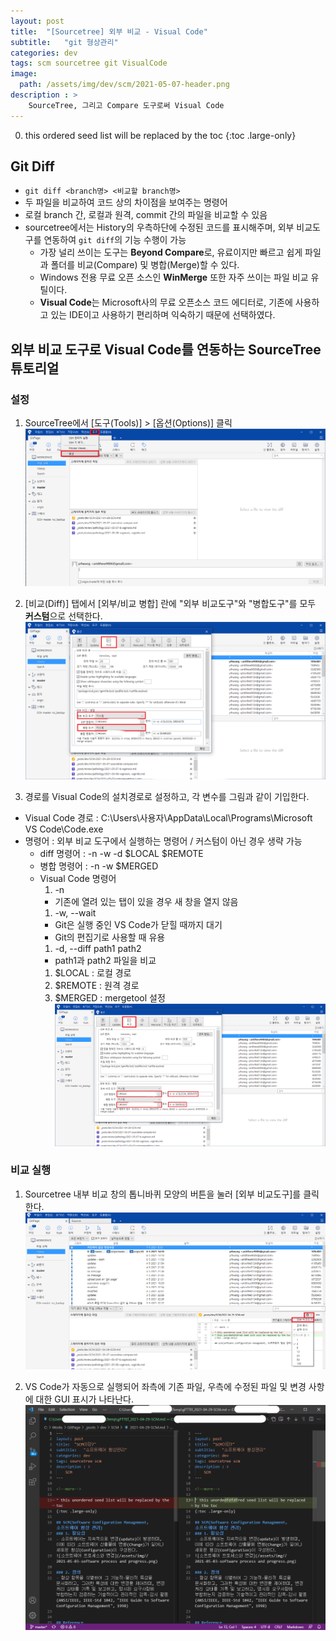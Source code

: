 ```yaml
---
layout: post
title:  "[Sourcetree] 외부 비교 - Visual Code"
subtitle:   "git 형상관리"
categories: dev
tags: scm sourcetree git VisualCode
image:
  path: /assets/img/dev/scm/2021-05-07-header.png
description : >
    SourceTree, 그리고 Compare 도구로써 Visual Code
---
```


<!--more-->
0. this ordered seed list will be replaced by the toc
{:toc .large-only}

## Git Diff
- `git diff <branch명> <비교할 branch명>`
- 두 파일을 비교하여 코드 상의 차이점을 보여주는 명령어
- 로컬 branch 간, 로컬과 원격, commit 간의 파일을 비교할 수 있음
- sourcetree에서는 History의 우측하단에 수정된 코드를 표시해주며, 외부 비교도구를 연동하여 `git diff`의 기능 수행이 가능
  - 가장 널리 쓰이는 도구는 **Beyond Compare**로, 유료이지만 빠르고 쉽게 파일과 폴더를 비교(Compare) 및 병합(Merge)할 수 있다.
  - Windows 전용 무료 오픈 소스인 **WinMerge** 또한 자주 쓰이는 파일 비교 유틸이다.
  - **Visual Code**는 Microsoft사의 무료 오픈소스 코드 에디터로, 기존에 사용하고 있는 IDE이고 사용하기 편리하며 익숙하기 때문에 선택하였다.

## 외부 비교 도구로 Visual Code를 연동하는 SourceTree 튜토리얼
### 설정
1. SourceTree에서 [도구(Tools)] > [옵션(Options)] 클릭
![도구-옵션 클릭](/assets/img/dev/scm/2021-05-07-compare-setting-1.png)   

1. [비교(Diff)] 탭에서 [외부/비교 병합] 란에 "외부 비교도구"와 "병합도구"를 모두 **커스텀**으로 선택한다.
![비교 탭 설정](/assets/img/dev/scm/2021-05-07-compare-setting-2.png)   

1. 경로를 Visual Code의 설치경로로 설정하고, 각 변수를 그림과 같이 기입한다.
- Visual Code 경로 : C:\Users\사용자\AppData\Local\Programs\Microsoft VS Code\Code.exe
- 명령어 : 외부 비교 도구에서 실행하는 명령어 / 커스텀이 아닌 경우 생략 가능
  - diff 명령어 :  -n -w -d $LOCAL $REMOTE
  - 병합 명령어 : -n -w $MERGED   
  - Visual Code 명령어   
      1. -n
      - 기존에 열려 있는 탭이 있을 경우 새 창을 열지 않음
      1. -w, --wait
      - Git은 실행 중인 VS Code가 닫힐 때까지 대기
      - Git의 편집기로 사용할 때 유용
      1. -d, --diff path1 path2
      - path1과 path2 파일을 비교
      1. $LOCAL : 로컬 경로
      1. $REMOTE : 원격 경로
      1. $MERGED : mergetool 설정
![도구 선택 및 변수 작성](/assets/img/dev/scm/2021-05-07-compare-setting-3.png)    

### 비교 실행
1. Sourcetree 내부 비교 창의 톱니바퀴 모양의 버튼을 눌러 [외부 비교도구]를 클릭한다.
![외부 비교도구 클릭](/assets/img/dev/scm/2021-05-07-compare-execute-1.png)   
   
2. VS Code가 자동으로 실행되어 좌측에 기존 파일, 우측에 수정된 파일 및 변경 사항에 대한 GUI 표시가 나타난다.
![VS 자동실행 화면](/assets/img/dev/scm/2021-05-07-compare-execute-2.png)
